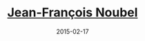 ---
title: <a href='http://noubel.com/about' target='blank'>Jean-François Noubel</a>
layout: default
date: 2015-02-17
img: ../people/noubel.png
link: speakers/noubel
category: Speakers
description: |
    <p class="lead"><a href="speakers/noubel">Ceptr: Building a Semantic, Mashable, Fully Decentralized Internet</a></p>

---